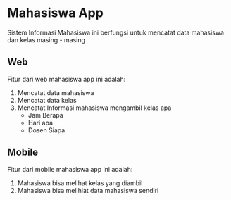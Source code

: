 # Mahasiswa App
Sistem Informasi Mahasiswa ini berfungsi untuk mencatat data mahasiswa dan kelas masing - masing

## Web
Fitur dari web mahasiswa app ini adalah:

1. Mencatat data mahasiswa
2. Mencatat data kelas
3. Mencatat Informasi mahasiswa mengambil kelas apa
    * Jam Berapa
    * Hari apa
    * Dosen Siapa

## Mobile
Fitur dari mobile mahasiswa app ini adalah:

1. Mahasiswa bisa melihat kelas yang diambil
2. Mahasiswa bisa melihiat data mahasiswa sendiri